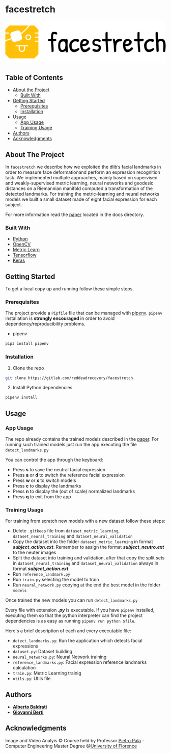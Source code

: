 # facestretch

![](logo/logo_large.png "Logo")


## Table of Contents

* [About the Project](#about-the-project)
  * [Built With](#built-with)
* [Getting Started](#getting-started)
  * [Prerequisites](#prerequisites)
  * [Installation](#installation)
* [Usage](#usage)
  * [App Usage](#app-usage)
  * [Training Usage](#training-usage)
* [Authors](#authors)
* [Acknowledgments](#acknowledgments)


## About The Project

In ```facestretch``` we describe how we exploited the dlib’s facial landmarks in order to measure face deformationand perform an expression recognition task.  We implemented multiple approaches, mainly based on supervised and weakly-supervised metric learning, neural networks and geodesic distances on a Riemannian manifold computed a transformation of the detected landmarks. For training the metric-learning and neural networks models we built a small dataset made of eight facial expression for each subject.

For more information read the [paper](https://gitlab.com/reddeadrecovery/facestretch/-/blob/master/docs/facestretch.pdf) located in the docs directory.

### Built With

* [Python](https://www.python.org/)
* [OpenCV](https://opencv.org/)
* [Metric Learn](http://contrib.scikit-learn.org/metric-learn/introduction.html)
* [Tensorflow](https://www.tensorflow.org/)
* [Keras](https://keras.io/)


## Getting Started

To get a local copy up and running follow these simple steps.

### Prerequisites

The project provide a ```Pipfile``` file that can be managed with [pipenv](https://github.com/pypa/pipenv).
```pipenv``` installation is **strongly encouraged** in order to avoid dependency/reproducibility problems.

* pipenv
```sh
pip3 install pipenv
```

### Installation
 
1. Clone the repo
```sh
git clone https://gitlab.com/reddeadrecovery/facestretch
```
2. Install Python dependencies
```sh
pipenv install
```

## Usage

### App Usage
The repo already contains the trained models described in the [paper](https://gitlab.com/reddeadrecovery/facestretch/-/blob/master/docs/facestretch.pdf).
For running such trained models just run the app executing the file ```detect_landmarks.py```

You can control the app through the keyboard:
* Press **s** to save the neutral facial expression
* Press **a** or **d** to switch the reference facial expression
* Press **w** or **x** to switch models
* Press **c** to display the landmarks
* Press **n** to display the (out of scale) normalized landmarks
* Press **q** to exit from the app




### Training Usage
For training from scratch new models with a new dataset follow these steps:

* Delete ```.gitkeep``` file from ```dataset_metric_learning```, ```dataset_neural_training``` and ```dataset_neural_validation```
* Copy the dataset into the folder ```dataset_metric_learning``` in format ***subject_action.ext***. Remember to assign the format ***subject_neutro.ext*** to the neuter images
* Split the dataset into training and validation, after that copy the split sets in ```dataset_neural_training``` and ```dataset_neural_validation``` always in format ***subject_action.ext***
* Run ```reference_landmark.py```
* Run ```train.py``` selecting the model to train
* Run ```neural_network.py``` copying at the end the best model in the folder ```models```

Once trained the new models you can run ```detect_landmarks.py```

Every file with extension ***.py*** is executable. If you have ```pipenv``` installed, executing them
so that the python interpreter can find the project dependencies is as easy as running ```pipenv run python $file```.

Here's a brief description of each and every executable file:

* ```detect_landmarks.py```: Run the application which detects facial expressions
* ```dataset.py```: Dataset building
* ```neural_networks.py```: Neural Network training
* ```reference_landmarks.py```: Facial expression reference landmarks calculation
* ```train.py```: Metric Learning trainig
* ```utils.py```: Utils file

## Authors

* [**Alberto Baldrati**](https://github.com/ABaldrati)
* [**Giovanni Berti**](https://github.com/giovanniberti)


## Acknowledgments
Image and Video Analyis © Course held by Professor [Pietro Pala](https://scholar.google.it/citations?user=l9j1pZEAAAAJ&hl=en) - Computer Engineering Master Degree @[University of Florence](https://www.unifi.it/changelang-eng.html)
